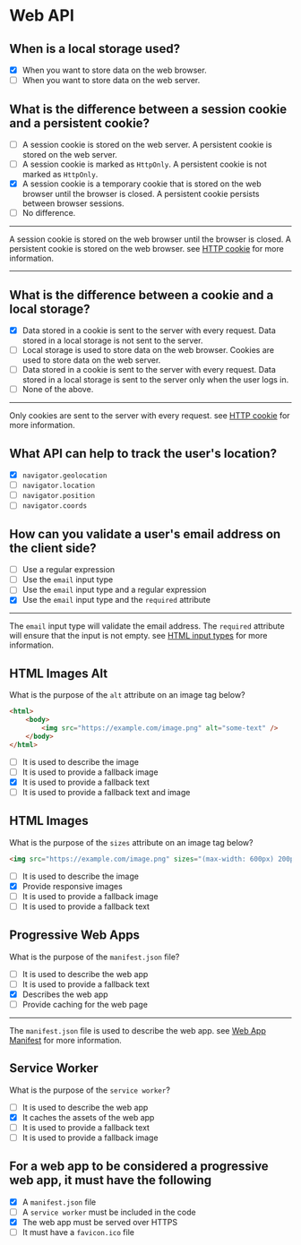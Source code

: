 # Web API

## When is a local storage used?

- [x] When you want to store data on the web browser.
- [ ] When you want to store data on the web server.

## What is the difference between a session cookie and a persistent cookie?

- [ ] A session cookie is stored on the web server. A persistent cookie is stored on the web server.
- [ ] A session cookie is marked as `HttpOnly`. A persistent cookie is not marked as `HttpOnly`.
- [x] A session cookie is a temporary cookie that is stored on the web browser until the browser is closed. A persistent cookie persists between browser sessions.
- [ ] No difference.

---

A session cookie is stored on the web browser until the browser is closed. A persistent cookie is stored on the web browser. see [HTTP cookie](https://en.wikipedia.org/wiki/HTTP_cookie) for more information.

---

## What is the difference between a cookie and a local storage?

- [x] Data stored in a cookie is sent to the server with every request. Data stored in a local storage is not sent to the server.
- [ ] Local storage is used to store data on the web browser. Cookies are used to store data on the web server.
- [ ] Data stored in a cookie is sent to the server with every request. Data stored in a local storage is sent to the server only when the user logs in.
- [ ] None of the above.

---

Only cookies are sent to the server with every request. see [HTTP cookie](https://en.wikipedia.org/wiki/HTTP_cookie) for more information.

## What API can help to track the user's location?

- [x] `navigator.geolocation`
- [ ] `navigator.location`
- [ ] `navigator.position`
- [ ] `navigator.coords`

## How can you validate a user's email address on the client side?

- [ ] Use a regular expression
- [ ] Use the `email` input type
- [ ] Use the `email` input type and a regular expression
- [x] Use the `email` input type and the `required` attribute

---

The `email` input type will validate the email address. The `required` attribute will ensure that the input is not empty. see [HTML input types](https://developer.mozilla.org/en-US/docs/Web/HTML/Element/input) for more information.

## HTML Images Alt

What is the purpose of the `alt` attribute on an image tag below?

```html
<html>
	<body>
		<img src="https://example.com/image.png" alt="some-text" />
	</body>
</html>
```

- [ ] It is used to describe the image
- [ ] It is used to provide a fallback image
- [x] It is used to provide a fallback text
- [ ] It is used to provide a fallback text and image

<!-- ## HTML Src Sets

What is the purpose of the `srcset` attribute on an image tag below?

```html
<img src="https://example.com/image.png" srcset="https://example.com/image.png 1x, https://example.com/image@2x 2x">
```

- [ ] It is used to describe the image
- [ ] Provide responsive images
- [x] It is used to provide a fallback image
- [ ] It is used to provide a fallback text -->

## HTML Images

What is the purpose of the `sizes` attribute on an image tag below?

```html
<img src="https://example.com/image.png" sizes="(max-width: 600px) 200px, 50vw" />
```

- [ ] It is used to describe the image
- [x] Provide responsive images
- [ ] It is used to provide a fallback image
- [ ] It is used to provide a fallback text

## Progressive Web Apps

What is the purpose of the `manifest.json` file?

- [ ] It is used to describe the web app
- [ ] It is used to provide a fallback text
- [x] Describes the web app
- [ ] Provide caching for the web page

---

The `manifest.json` file is used to describe the web app. see [Web App Manifest](https://developer.mozilla.org/en-US/docs/Web/Manifest) for more information.

## Service Worker

What is the purpose of the `service worker`?

- [ ] It is used to describe the web app
- [x] It caches the assets of the web app
- [ ] It is used to provide a fallback text
- [ ] It is used to provide a fallback image

## For a web app to be considered a progressive web app, it must have the following

- [x] A `manifest.json` file
- [ ] A `service worker` must be included in the code
- [x] The web app must be served over HTTPS
- [ ] It must have a `favicon.ico` file
